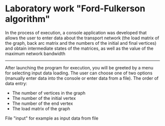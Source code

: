 <h1>Laboratory work "Ford-Fulkerson algorithm"</h1>
In the process of execution, a console application was developed that allows the user to enter data about the transport network (the load matrix of the graph, back arc matrix and the numbers of the initial and final vertices) and obtain intermediate states of the matrices, as well as the value of the maximum network bandwidth
<hr>
After launching the program for execution, you will be greeted by a menu for selecting input data loading. The user can choose one of two options (manually enter data into the console or enter data from a file). The order of data entry:
<ul>
  <li>The number of vertices in the graph</li>
  <li>The number of the initial vertex</li>
  <li>The number of the end vertex</li>
  <li>The load matrix of the graph</li>
</ul>
File "input" for example as input data from file
